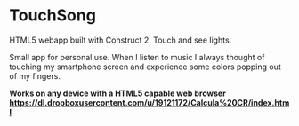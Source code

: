 TouchSong
=========

HTML5 webapp built with Construct 2. Touch and see lights.

Small app for personal use. 
When I listen to music I always thought of touching my smartphone screen and experience some colors popping out of my fingers.

<b>Works on any device with a HTML5 capable web browser<b><br>
https://dl.dropboxusercontent.com/u/19121172/Calcula%20CR/index.html

